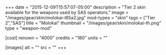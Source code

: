 +++
date = "2015-12-09T15:57:07-05:00"
description = "Tier 2 skin available for the weapons used by SAS operators."
image = "/images/gear/skin/molokai-l85a2.jpg"
mod-types = "skin"
tags = ["Tier 2","SAS"]
title = "Molokai"
thumbnail = "/images/gear/skin/molokai-th.png"
type = "weapon-mod"

[cost]
  renown = "4000"
  credits = "180"
  units = ""

[images]
  alt = ""
  src = ""
+++
